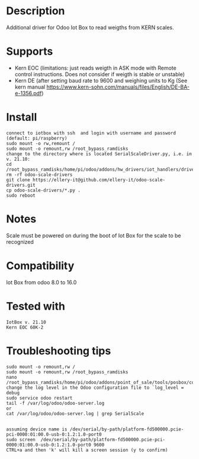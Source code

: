 # Description
Additional driver for Odoo Iot Box to read weigths from KERN scales. 
# Supports
- Kern EOC (limitations: just reads weigth in ASK mode with Remote control instructions. Does not consider if weigth is stable or unstable)
- Kern DE (after setting  baud rate to 9600 and  weighing units to Kg (See kern manual https://www.kern-sohn.com/manuals/files/English/DE-BA-e-1356.pdf)


# Install
    connect to iotbox with ssh  and login with username and password (default: pi/raspberry)
    sudo mount -o rw,remount /
    sudo mount -o remount,rw /root_bypass_ramdisks
    change to the directory where is located SerialScaleDriver.py, i.e. in v. 21.10:
    cd /root_bypass_ramdisks/home/pi/odoo/addons/hw_drivers/iot_handlers/drivers/ 
    rm -rf odoo-scale-drivers
    git clone https://ellery-it@github.com/ellery-it/odoo-scale-drivers.git
    cp odoo-scale-drivers/*.py .
    sudo reboot
    
# Notes
Scale must be powered on during the boot of Iot Box for the scale to be recognized
    
# Compatibility
Iot Box from odoo 8.0 to 16.0

# Tested with
    IotBox v. 21.10
    Kern EOC 60K-2 

# Troubleshooting tips
    sudo mount -o remount,rw /
    sudo mount -o remount,rw /root_bypass_ramdisks
    nano /root_bypass_ramdisks/home/pi/odoo/addons/point_of_sale/tools/posbox/configuration/odoo.conf 
    change the log level in the Odoo configuration file to `log_level = debug
    sudo service odoo restart
    tail -f /var/log/odoo/odoo-server.log
    or
    cat /var/log/odoo/odoo-server.log | grep SerialScale
    
    
    assuming device name is /dev/serial/by-path/platform-fd500000.pcie-pci-0000:01:00.0-usb-0:1.2:1.0-port0
    sudo screen  /dev/serial/by-path/platform-fd500000.pcie-pci-0000:01:00.0-usb-0:1.2:1.0-port0 9600
    CTRL+a and then 'k' will kill a screen session (y to confirm)


